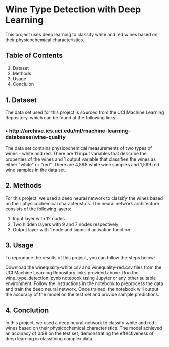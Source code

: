 # Wine Type Detection with Deep Learning
This project uses deep learning to classify white and red wines based on their physicochemical characteristics.


## <b>Table of Contents</b>
1. Dataset<br>
2. Methods<br>
3. Usage <br>
4. Concluion



## <b>1. Dataset</b>

The data set used for this project is sourced from the UCI Machine Learning Repository, which can be found at the following links:

<h3>&#x2022; http://archive.ics.uci.edu/ml/machine-learning-databases/wine-quality </h3>
The data set contains physicochemical measurements of two types of wines - white and red. There are 11 input variables that describe the properties of the wines and 1 output variable that classifies the wines as either "white" or "red". There are 4,898 white wine samples and 1,599 red wine samples in the data set.


## <b>2. Methods</b>
For this project, we used a deep neural network to classify the wines based on their physicochemical characteristics. The neural network architecture consists of the following layers:

1. Input layer with 12 nodes
2. Two hidden layers with 9 and 7 nodes respectively
3. Output layer with 1 node and sigmoid activation function


## <b>3. Usage</b>
To reproduce the results of this project, you can follow the steps below:

Download the winequality-white.csv and winequality-red.csv files from the UCI Machine Learning Repository links provided above.
Run the wine_type_detection.ipynb notebook using Jupyter or any other suitable environment.
Follow the instructions in the notebook to preprocess the data and train the deep neural network.
Once trained, the notebook will output the accuracy of the model on the test set and provide sample predictions.

## <b>4. Conclution</b>
In this project, we used a deep neural network to classify white and red wines based on their physicochemical characteristics. The model achieved an accuracy of 0.98 on the test set, demonstrating the effectiveness of deep learning in classifying complex data.
